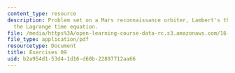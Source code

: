 ```yaml
---
content_type: resource
description: Problem set on a Mars reconnaissance orbiter, Lambert's theorem, and
  the Lagrange time equation.
file: /media/https%3A/open-learning-course-data-rc.s3.amazonaws.com/16-346-astrodynamics-fall-2008/b2a954d153d41d16d60b22897712aa66_ex_09.pdf
file_type: application/pdf
resourcetype: Document
title: Exercises 09
uid: b2a954d1-53d4-1d16-d60b-22897712aa66
---
```

